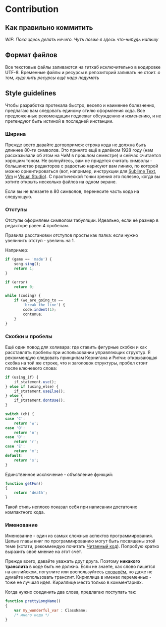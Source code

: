# Contribution

## Как правильно коммитить

_WIP. Пока здесь делать нечего. Чуть позже я здесь что-нибудь напишу_

## Формат файлов

Все текстовые файлы заливаются на гитхаб исключительно в кодировке UTF-8. Временные файлы и ресурсы в репозиторий заливать не стоит. _о том, куда лить ресурсы ещё надо подумать_

## Style guidelines

Чтобы разработка протекала быстро, весело и наименее болезненно, предлагаю вам следовать единому стилю оформления кода. Все предложенные рекомендации подлежат обсуждению и изменению, и не претендуют быть истиной в последней инстанции.

### Ширина

Прежде всего давайте договоримся: строка кода не должна быть длиннее 80-ти символов. Это принято ещё в далёком 1928 году (нам рассказывали об этом на ЧиМ в прошлом семестре) и сейчас считается хорошим тоном. Не волнуйтесь, вам не придется считать символы - большинство редакторов с радостью нарисуют вам линию, по которой можно ориентироваться (вот, например, инструкции для [Sublime Text](http://stackoverflow.com/questions/25900954/80-characters-right-margin-line-in-sublime-text-3), [Vim](http://stackoverflow.com/questions/235439/vim-80-column-layout-concerns) и [Visual Studio](http://stackoverflow.com/questions/84209/adding-a-guideline-to-the-editor-in-visual-studio)). С практической точки зрения это полезно, когда вы хотите открыть несколько файлов на одном экране.

Если вы не влезаете в 80 символов, перенесите часть кода на следующую.

### Отступы

Отступы оформляем символом табуляции. Идеально, если её размер в редакторе равен 4 пробелам.

Правила расстановки отступов просты как палка: если нужно увеличить отступ - увеличь на 1.

Например:


```javascript
if (game == 'made') {
	song.sing();
	return 1;
}

if (error)
	return 0;

while (coding) {
	if (we_are_going_to ==
		'break the line') {
		code.indent(1);
		contunue;
	}
}
```

### Скобки и пробелы

Ещё один повод для холивара: где ставить фигурные скобки и как расставлять пробелы при использовании управляющих структур. Я рекоммендую следовать принципам Кернигана и Ритчи: открывающая скобка на той же строке, что и заголовок структуры, пробел стоит после ключевого слова:

```javascript
if (using_if) {
	if_statement.use();
} else if (using_else) {
	if_statement.useElse();
} else {
	if_statement.dontUse();
}

switch (ch) {
case 'C':
	return 'w';
case 'O':
	return 'o';
case 'D':
	return 'r';
case 'E':
	return 'm';
default:
	return 's';
}

```

Единственное исключение - объявление функций:

```javascript
function getFun()
{
	return 'death';
}
```

Такой стиль неплохо показал себя при написании достаточно компактного кода.

### Именование

Именование - один из самых сложных аспектов программирования. Целые главы книг по программированию могут быть посвящены этой теме (кстати, рекоммендую почитать [Читаемый код](https://vk.com/wall-54530371_7088)). Попробую кратко выразить своё мнение на этот счёт.

Прежде всего, давайте уважать друг друга. Поэтому **никакого транслита** в коде быть не должно. Если не знаете, как слово пишется на английском, погуглите или воспользуйтесь [словарём](http://www.multitran.ru/), но даже не думайте использовать транслит. Кириллица в именах переменных - тоже не лучшая идея. Кириллице место только в комментариях.

Когда нужно соединить два слова, предлагаю поступать так:

```javascript
function prettyLongName()
{
	var my_wonderful_var : ClassName;
	/* много кода */
}
```
